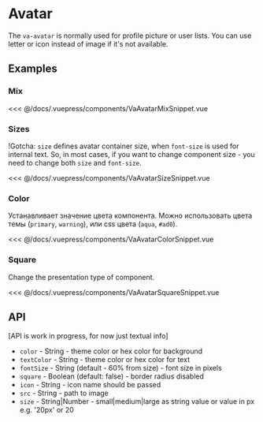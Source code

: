 <ChangeConfigButtonSnippet/>

# Avatar

The `va-avatar` is normally used for profile picture or user lists. You can use letter or icon instead of image if it's not available.

## Examples

### Mix

<VaAvatarMixSnippet/>

<<< @/docs/.vuepress/components/VaAvatarMixSnippet.vue

### Sizes

!Gotcha: `size` defines avatar container size, when `font-size` is used for internal text. So, in most cases, if you want to change component size - you need to change both `size` and `font-size`.

<VaAvatarSizeSnippet/>

<<< @/docs/.vuepress/components/VaAvatarSizeSnippet.vue


### Color

Устанавливает значение цвета компонента. Можно использовать цвета темы (`primary`, `warning`), или css цвета (`aqua`, `#ad0`).

<VaAvatarColorSnippet/>

<<< @/docs/.vuepress/components/VaAvatarColorSnippet.vue


### Square

Change the presentation type of component.

<VaAvatarSquareSnippet/>

<<< @/docs/.vuepress/components/VaAvatarSquareSnippet.vue

## API

[API is work in progress, for now just textual info]

* `color` - String - theme color or hex color for background
* `textColor` - String - theme color or hex color for text
* `fontSize` - String (default - 60% from size) - font size in pixels
* `square` - Boolean (default: false) - border radius disabled
* `icon` - String - icon name should be passed
* `src` - String - path to image
* `size` - String|Number - small|medium|large as string value or value in px e.g. '20px' or 20
